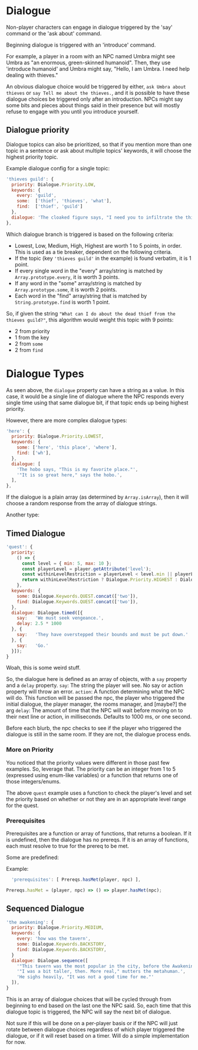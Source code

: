 # Dialogue

Non-player characters can engage in dialogue triggered by the 'say' command or the 'ask about' command.

Beginning dialogue is triggered with an 'introduce' command.

For example, a player in a room with an NPC named Umbra might see Umbra as "an enormous, green-skinned humanoid".
Then, they use 'introduce humanoid' and Umbra might say, "Hello, I am Umbra. I need help dealing with thieves."

An obvious dialogue choice would be triggered by either, `ask Umbra about thieves` or `say Tell me about the thieves.`, and it is possible to have these dialogue choices be triggered only after an introduction. NPCs might say some bits and pieces about things said in their presence but will mostly refuse to engage with you until you introduce yourself.


## Dialogue priority

Dialogue topics can also be prioritized, so that if you mention more than one topic in a sentence or ask about multiple topics' keywords, it will choose the highest priority topic.

Example dialogue config for a single topic:
``` javascript
'thieves guild': {
  priority: Dialogue.Priority.LOW,
  keywords: {
    every: 'guild',
    some:  ['thief', 'thieves', 'what'],
    find:  ['thief', 'guild']
  },
  dialogue: 'The cloaked figure says, "I need you to infiltrate the thieves guild for me, and find their roster."',
},
```

Which dialogue branch is triggered is based on the following criteria:
- Lowest, Low, Medium, High, Highest are worth 1 to 5 points, in order. This is used as a tie breaker, dependent on the following criteria.
- If the topic (key `'thieves guild'` in the example) is found verbatim, it is 1 point.
- If every single word in the "every" array/string is matched by `Array.prototype.every`, it is worth 3 points.
- If any word in the "some" array/string is matched by `Array.prototype.some`, it is worth 2 points.
- Each word in the "find" array/string that is matched by `String.prototype.find` is worth 1 point.

So, if given the string ``"What can I do about the dead thief from the thieves guild?"``, this algorithm would weight this topic with 9 points:
- 2 from priority
- 1 from the key
- 2 from `some`
- 2 from `find`


# Dialogue Types

As seen above, the `dialogue` property can have a string as a value. In this case, it would be a single line of dialogue where the NPC responds every single time using that same dialogue bit, if that topic ends up being highest priority.

However, there are more complex dialogue types:

``` javascript
'here': {
  priority: Dialogue.Priority.LOWEST,
  keywords: {
    some: ['here', 'this place', 'where'],
    find: ['wh'],
  },
  dialogue: [
    'The hobo says, "This is my favorite place."',
    '"It is so great here," says the hobo.',
  ],
},
```

If the dialogue is a plain array (as determined by `Array.isArray`), then it will choose a random response from the array of dialogue strings.

Another type:

## Timed Dialogue

``` javascript
'quest': {
  priority:
    () => {
      const level = { min: 5, max: 10 };
      const playerLevel = player.getAttribute('level');
      const withinLevelRestriction = playerLevel < level.min || playerLevel > level.max;
      return withinLevelRestriction ? Dialogue.Priority.HIGHEST : Dialogue.Priority.LOW;
    },
  keywords: {
    some: Dialogue.Keywords.QUEST.concat(['two']),
    find: Dialogue.Keywords.QUEST.concat(['two']),
  },
  dialogue: Dialogue.timed([{
    say:   'We must seek vengeance.',
    delay: 2.5 * 1000
  }, {
    say:   'They have overstepped their bounds and must be put down.'
  }, {
    say:   'Go.'
  }]);
}
```

Woah, this is some weird stuff.

So, the dialogue here is defined as an array of objects, with a `say` property and a `delay` property.
`say`: The string the player will see. No say or action property will throw an error.
`action`: A function determining what the NPC will do. This function will be passed the npc, the player who triggered the initial dialogue, the player manager, the rooms manager, and [maybe?] the arg
`delay`: The amount of time that the NPC will wait before moving on to their next line or action, in milliseconds. Defaults to 1000 ms, or one second.

Before each blurb, the npc checks to see if the player who triggered the dialogue is still in the same room.
If they are not, the dialogue process ends.

### More on Priority

You noticed that the priority values were different in those past few examples. So, leverage that.
The priority can be an integer from 1 to 5 (expressed using enum-like variables)
or a function that returns one of those integers/enums.

The above `quest` example uses a function to check the player's level and set the priority based on whether or not they are in an appropriate level range for the quest.


### Prerequisites

Prerequisites are a function or array of functions, that returns a boolean. If it is undefined, then the dialogue has no prereqs. If it is an array of functions, each must resolve to true for the prereq to be met.

Some are predefined:

Example:
``` javascript
  'prerequisites': [ Prereqs.hasMet(player, npc) ],
```

``` javascript
Prereqs.hasMet = (player, npc) => () => player.hasMet(npc);
```

## Sequenced Dialogue
``` javascript
'the awakening': {
  priority: Dialogue.Priority.MEDIUM,
  keywords: {
    every: 'how was the tavern',
    some: Dialogue.Keywords.BACKSTORY,
    find: Dialogue.Keywords.BACKSTORY,
  }
  dialogue: Dialogue.sequence([
    '"This tavern was the most popular in the city, before the Awakening," he said.',
    '"I was a bit taller, then. More real," mutters the metahuman.',
    'He sighs heavily, "It was not a good time for me."'
  ]),
}
```

This is an array of dialogue choices that will be cycled through from beginning to end based on the last one the NPC said. So, each time that this dialogue topic is triggered, the NPC will say the next bit of dialogue.

Not sure if this will be done on a per-player basis or if the NPC will just rotate between dialogue choices regardless of which player triggered the dialogue, or if it will reset based on a timer. Will do a simple implementation for now.
